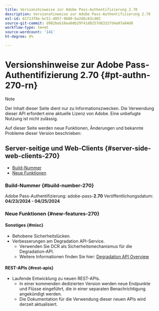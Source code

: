 ```yaml
---
title: Versionshinweise zur Adobe Pass-Authentifizierung 2.70
description: Versionshinweise zur Adobe Pass-Authentifizierung 2.70
exl-id: 81713f8e-bc51-4057-9b00-6a2d6c83cd02
source-git-commit: d982beb16ea0db29f41d0257d8332fd4a07a84d8
workflow-type: tm+mt
source-wordcount: '141'
ht-degree: 0%

---
```


# Versionshinweise zur Adobe Pass-Authentifizierung 2.70 {#pt-authn-270-rn}

>[!NOTE]
>
>Der Inhalt dieser Seite dient nur zu Informationszwecken. Die Verwendung dieser API erfordert eine aktuelle Lizenz von Adobe. Eine unbefugte Nutzung ist nicht zulässig.

Auf dieser Seite werden neue Funktionen, Änderungen und bekannte Probleme dieser Version beschrieben:

## Server-seitige und Web-Clients {#server-side-web-clients-270}

* [Build-Nummer](#build-number-270)
* [Neue Funktionen](#new-features-270)

### Build-Nummer {#build-number-270}

Adobe Pass-Authentifizierung: adobe-pass-**2.70**
Veröffentlichungsdatum: **04/23/2024 - 04/25/2024**

### Neue Funktionen {#new-features-270}

#### Sonstiges {#misc}

* Behobene Sicherheitslücken.
* Verbesserungen am Degradation API-Service.
   * Verwenden Sie DCR als Sicherheitsmechanismus für die Degradation-API.
   * Weitere Informationen finden Sie hier: [Degradation API Overview](../integration-guide-programmers/features-premium/degraded-access/degradation-api-overview.md)

#### REST-APIs {#rest-apis}

* Laufende Entwicklung zu neuen REST-APIs.
   * In einer kommenden dedizierten Version werden neue Endpunkte und Flüsse eingeführt, die in einer separaten Benachrichtigung angekündigt werden.
   * Die Dokumentation für die Verwendung dieser neuen APIs wird derzeit aktualisiert.
